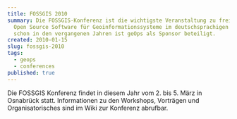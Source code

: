 ```yaml
---
title: FOSSGIS 2010
summary: Die FOSSGIS-Konferenz ist die wichtigste Veranstaltung zu freier und
  Open Source Software für Geoinformationssysteme im deutschsprachigen Raum. Wie
  schon in den vergangenen Jahren ist geOps als Sponsor beteiligt.
created: 2010-01-15
slug: fossgis-2010
tags:
  - geops
  - conferences
published: true
---
```

Die FOSSGIS Konferenz findet in diesem Jahr vom 2. bis 5. März in Osnabrück statt. Informationen zu den Workshops, Vorträgen und Organisatorisches sind im Wiki zur Konferenz abrufbar.
